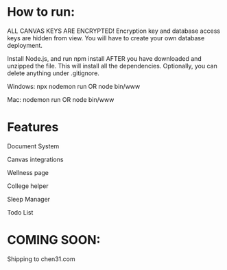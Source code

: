 

# How to run:

ALL CANVAS KEYS ARE ENCRYPTED!
Encryption key and database access keys are hidden from view. You will have to create your own database deployment. 

Install Node.js, and run npm install AFTER you have downloaded and unzipped the file. This will install all the dependencies. 
Optionally, you can delete anything under .gitignore.

Windows: npx nodemon run OR node bin/www

Mac: nodemon run OR node bin/www

# Features

Document System

Canvas integrations

Wellness page

College helper

Sleep Manager

Todo List

# COMING SOON:

Shipping to chen31.com


